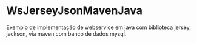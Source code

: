 # WsJerseyJsonMavenJava
Exemplo de implementação de webservice em java com biblioteca jersey, jackson, via maven com banco de dados mysql.
